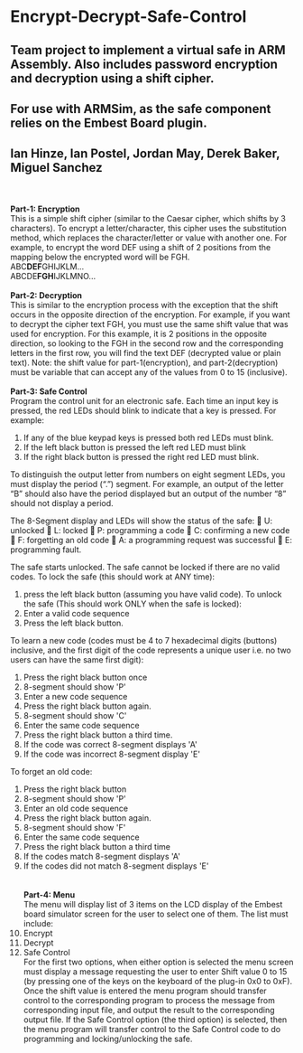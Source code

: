 # Encrypt-Decrypt-Safe-Control
## Team project to implement a virtual safe in ARM Assembly. Also includes password encryption and decryption using a shift cipher.
## For use with ARMSim, as the safe component relies on the Embest Board plugin. 
## Ian Hinze, Ian Postel, Jordan May, Derek Baker, Miguel Sanchez
\
\
**Part-1: Encryption**<br />
This is a simple shift cipher (similar to the Caesar cipher, which shifts by 3 characters). To encrypt a letter/character, this cipher uses the substitution method, which replaces the character/letter or value with another one. For example, to encrypt the word DEF using a shift of 2 positions from the mapping below the encrypted word will be FGH.
\
ABC**DEF**GHIJKLM...
\
ABCDE**FGH**IJKLMNO...
\
\
**Part-2: Decryption**<br />
This is similar to the encryption process with the exception that the shift occurs in the opposite direction of the encryption. For example, if you want to decrypt the cipher text FGH, you must use the same shift value that was used for encryption. For this example, it is 2 positions in the opposite direction, so looking to the FGH in the second row and the corresponding letters in the first row, you will find the text DEF (decrypted value or plain text).
Note: the shift value for part-1(encryption), and part-2(decryption) must be variable that can accept any of the values from 0 to 15 (inclusive).
\
\
**Part-3: Safe Control**<br />
Program the control unit for an electronic safe.
Each time an input key is pressed, the red LEDs should blink to indicate that a key is pressed. For example:
1. If any of the blue keypad keys is pressed both red LEDs must blink.
2. If the left black button is pressed the left red LED must blink
3. If the right black button is pressed the right red LED must blink.<br />

To distinguish the output letter from numbers on eight segment LEDs, you must display the period (“.”) segment. For example, an output of the letter “B” should also have the period displayed but an output of the number “8” should not display a period.<br />

The 8-Segment display and LEDs will show the status of the safe:
 U: unlocked
 L: locked
 P: programming a code
 C: confirming a new code
 F: forgetting an old code
 A: a programming request was successful
 E: programming fault.<br />

The safe starts unlocked. The safe cannot be locked if there are no valid codes.
To lock the safe (this should work at ANY time):
1. press the left black button (assuming you have valid code).
To unlock the safe (This should work ONLY when the safe is locked):
1. Enter a valid code sequence
2. Press the left black button.<br />

To learn a new code (codes must be 4 to 7 hexadecimal digits (buttons) inclusive, and the first digit of the code represents a unique user i.e. no two users can have the same first digit):
1. Press the right black button once
2. 8-segment should show 'P'
3. Enter a new code sequence
4. Press the right black button again.
5. 8-segment should show 'C'
6. Enter the same code sequence
7. Press the right black button a third time.
8. If the code was correct 8-segment displays 'A'
9. If the code was incorrect 8-segment display 'E'<br />

To forget an old code:
1. Press the right black button
2. 8-segment should show 'P'
3. Enter an old code sequence
4. Press the right black button again.
5. 8-segment should show 'F'
6. Enter the same code sequence
7. Press the right black button a third time
8. If the codes match 8-segment displays 'A'
9. If the codes did not match 8-segment displays 'E'<br />
\
\
**Part-4: Menu**<br />
The menu will display list of 3 items on the LCD display of the Embest board simulator screen for the user to select one of them. The list must include:
1. Encrypt
2. Decrypt
3. Safe Control<br />
For the first two options, when either option is selected the menu screen must display a message requesting the user to enter Shift value 0 to 15 (by pressing one of the keys on the keyboard of the plug-in 0x0 to 0xF). Once the shift value is entered the menu program should transfer control to the corresponding program to process the message from corresponding input file, and output the result to the corresponding output file.
If the Safe Control option (the third option) is selected, then the menu program will transfer control to the Safe Control code to do programming and locking/unlocking the safe.
